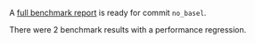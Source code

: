 A [full benchmark report](https://github.com/github/hello-world/runs/4) is ready for commit `no_basel`.

There were 2 benchmark results with a performance regression.
